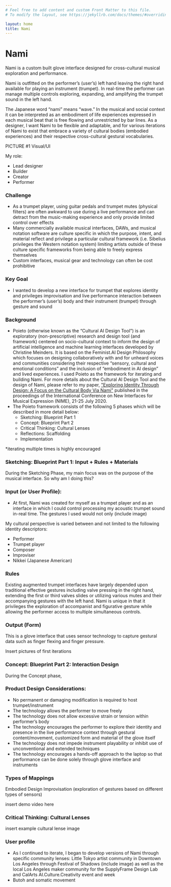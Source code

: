 ```yaml
---
# Feel free to add content and custom Front Matter to this file.
# To modify the layout, see https://jekyllrb.com/docs/themes/#overriding-theme-defaults

layout: home
title: Nami
---
```

# Nami

Nami is a custom built glove interface designed for cross-cultural musical exploration and performance.

Nami is outfitted on the performer’s (user’s) left hand leaving the right hand available for playing an instrument (trumpet). In real-time the performer can manage multiple controls exploring, expanding, and amplifying the trumpet sound in the left hand. 

The Japanese word “nami” means “wave.” In the musical and social context it can be interpreted as an embodiment of life experiences expressed in each musical beat that is free flowing and unrestricted by bar lines. As a designer, I want Nami to be flexible and adaptable, and for various iterations of Nami to exist that embrace a variety of cultural bodies (embodied experiences) and their respective cross-cultural gestural vocabularies. 

PICTURE #1 Visual/UI

My role:
- Lead designer
- Builder
- Creator
- Performer

### Challenge

- As a trumpet player, using guitar pedals and trumpet mutes (physical filters) are often awkward to use during a live performance and can detract from the music-making experience and only provide limited control over effects
- Many commercially available musical interfaces, DAWs, and musical notation software are culture specific in which the purpose, intent, and material reflect and privilege a particular cultural framework (i.e. Sibelius privileges the Western notation system) limiting artists outside of these culture specific frameworks from being able to freely express themselves
- Custom interfaces, musical gear and technology can often be cost prohibitive 

### Key Goal

- I wanted to develop a new interface for trumpet that explores identity and privileges improvisation and live performance interaction between the performer’s (user’s) body and their instrument (trumpet) through gesture and sound

### Background
- Poieto (otherwise known as the “Cultural AI Design Tool”) is an exploratory (non-prescriptive) research and design tool (and framework) centered on socio-cultural context to inform the design of artificial intelligence and machine learning interfaces developed by Christine Meinders. It is based on the Feminist.AI Design Philosophy which focuses on designing collaboratively with and for unheard voices and communities considering their respective “sensory, cultural and emotional conditions” and the inclusion of “embodiment in AI design” and lived experiences. I used Poieto as the framework for iterating and building Nami. For more details about the Cultural AI Design Tool and the design of Nami, please refer to my paper, ["Exploring Identity Through Design: A Focus on the Cultural Body Via Nami"](https://www.nime.org/proceedings/2020/nime2020_paper109.pdf) published in the proceedings of the International Conference on New Interfaces for Musical Expression (NIME), 21-25 July 2020.
- The Poieto framework consists of the following 5 phases which will be described in more detail below: 
    - Sketching: Blueprint Part 1
    - Concept: Blueprint Part 2
    - Critical Thinking: Cultural Lenses
    - Reflections: Scaffolding
    - Implementation

*iterating multiple times is highly encouraged

### Sketching: Blueprint Part 1: Input + Rules + Materials
During the Sketching Phase, my main focus was on the purpose of the musical interface. So why am I doing this? 

### Input (or User Profile):
- At first, Nami was created for myself as a trumpet player and as an interface in which I could control processing my acoustic trumpet sound in-real time. The gestures I used would not only  (include image)

My cultural perspective is varied between and not limited to the following identity descriptors: 
- Performer
- Trumpet player
- Composer
- Improviser
- Nikkei (Japanese American)

### Rules
Existing augmented trumpet interfaces have largely depended upon traditional effective gestures including valve pressing in the right hand, extending the first or third valves slides or utilizing various mutes and their accompanying gestures with the left hand. Nami is unique in that it privileges the exploration of accompanist and figurative gesture while allowing the performer access to multiple simultaneous controls. 

### Output (Form)
This is a glove interface that uses sensor technology to capture gestural data such as finger flexing and finger pressure.

Insert pictures of first iterations

### Concept: Blueprint Part 2: Interaction Design
During the Concept phase, 

### Product Design Considerations: 
- No permanent or damaging modification is required to host trumpet/instrument
- The technology allows the performer to move freely
- The technology does not allow excessive strain or tension within performer’s body
- The technology encourages the performer to explore their identity and presence in the live performance context through gestural content/movement, customized form and material of the glove itself
- The technology does not impede instrument playability or inhibit use of unconventional and extended techniques
- The technology encourages a hands-off approach to the laptop so that performance can be done solely through glove interface and instruments

### Types of Mappings
Embodied Design Improvisation (exploration of gestures based on different types of sensors)

insert demo video here

### Critical Thinking: Cultural Lenses

insert example cultural lense image

### User profile
- As I continued to iterate, I began to develop versions of Nami through specific community lenses: Little Tokyo artist community in Downtown Los Angeles through Festival of Shadows (include image) as well as the local Los Angeles maker community for the SupplyFrame Design Lab and CalArts AI.Culture.Creativity event and week
- Butoh and somatic movement 

